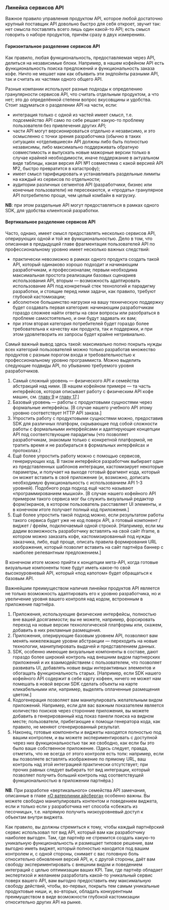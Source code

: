 ### Линейка сервисов API

Важное правило управления продуктом API, которое любой достаточно крупный поставщик API довольно быстро для себя откроет, звучит так: нет смысла поставлять всего лишь один какой-то API; есть смысл говорить о наборе продуктов, причём сразу в двух измерениях.

#### Горизонтальное разделение сервисов API

Как правило, любая функциональность, предоставляемая через API, делиться на независимые блоки. Например, в нашем кофейном API есть функциональность поиска предложений и функциональность заказа кофе. Ничто не мешает нам как объявить эти эндпойнты разными API, так и считать их частями одного общего API.

Разные компании используют разные подходы к определению гранулярности сервисов API, что считать отдельным продуктом, а что нет; это до определённой степени вопрос вкусовщины и удобства. Стоит задуматься о разделении API на части, если:
  * интеграция только с одной из частей имеет смысл, т.е. подсемейство API само по себе решает какую-то проблему пользователя без привлечения других API;
  * части API могут версионироваться отдельно и независимо, и это осмысленно с точки зрения разработчика (обычно в таких ситуациях «отделившиеся» API должны либо быть полностью независимы, либо максимально поддерживать обратную совместимость и выпускать новые мажорные версии только в случае крайней необходимости, иначе поддержание в актуальном виде таблицы, какая версия API №1 совместима с какой версией API №2, быстро превратится в катастрофу);
  * имеет смысл тарифицировать и устанавливать раздельные лимиты на каждый из сервисов по отдельности;
  * аудитории различных сегментов API (разработчики, бизнес или конечные пользователи) не пересекаются, и «продать» гранулярное API потребителю проще, чем целый комбайн в нагрузку.

**NB**: при этом раздельные API могут предоставляться в рамках одного SDK, для удобства клиентской разработки.

#### Вертикальное разделение сервисов API

Часто, однако, имеет смысл предоставлять несколько сервисов API, оперирующих одной и той же функциональностью. Дело в том, что описанная в предыдущей главе фрагментация пользователей API по профессиональному уровню имеет несколько важных следствий:
  * практически невозможно в рамках одного продукта создать такой API, который одинаково хорошо подходит и начинающим разработчикам, и профессионалам; первым необходима максимальная простота реализации базовых сценариев использования API, вторым — возможность адаптировать использование API под конкретный стек технологий и парадигму разработки, и стоящие перед ними задачи, как правило, требуют глубокой кастомизации;
  * абсолютное большинство нагрузки на вашу техническую поддержку будет создавать первая категория: начинающим разработчикам гораздо сложнее найти ответы на свои вопросы или разобраться в проблеме самостоятельно, и они будут задавать их вам;
  * при этом вторая категория потребителей будет гораздо более требовательна к качеству как продукта, так и поддержки, и при этом удовлетворить их запросы будет крайне нетривиально.

Самый важный вывод здесь такой: максимально полно покрыть нужды всех категорий пользователей можно только разработав множество продуктов с разным порогом входа и требовательностью к профессиональному уровню программиста. Можно выделить следующие подвиды API, по убыванию требуемого уровня разработчиков.
  1. Самый сложный уровень — физического API и семейства абстракций над ними. [В нашем кофейном примере — та часть интерфейсов, которая описывает работу с физическим API кофе машин, см. [главу 9](#chapter-9) и [главу 17](#chapter-17).]
  2. Базовый уровень — работы с продуктовыми сущностями через формальные интерфейсы. [В случае нашего учебного API этому уровню соответствует HTTP API заказа.]
  3. Упростить работу с продуктовыми сущностями можно, предоставив SDK для различных платформ, скрывающие под собой сложности работы с формальными интерфейсами и адаптирующие концепции API под соответствующие парадигмы (что позволяет разработчикам, знакомым только с конкретной платформой, не тратить время и не разбираться в формальных интерфейсах и протоколах.)
  4. Ещё более упростить работу можно с помощью сервисов, генерирующих код. В таком интерфейсе разработчик выбирает один из представленных шаблонов интеграции, кастомизирует некоторые параметры, и получает на выходе готовый фрагмент кода, который он может вставить в своё приложение (и, возможно, дописать необходимую функциональность с использованием API 1-3 уровней). Подобного рода подход ещё часто называют «программированием мышкой». [В случае нашего кофейного API примером такого сервиса мог бы служить визуальный редактор форм/экранов, в котором пользователь расставляет UI элементы, и в конечном итоге получает полный код приложения.]
  5. Ещё более упростить такой подход можно, если результатом работы такого сервиса будет уже не код поверх API, а готовый компонент / виджет / фрейм, подключаемый одной строкой. [Например, если мы дадим возможность разработчику вставлять на свой сайт iframe, в котором можно заказать кофе, кастомизированный под нужды заказчика, либо, ещё проще, описать правила формирования URL изображения, который позволит вставить на сайт партнёра баннер с наиболее релевантным предложением.]

В конечном итоге можно прийти к концепции мета-API, когда готовые визуальные компоненты тоже будут иметь какое-то свой высокоуровневый API, который «под капотом» будет обращаться к базовым API.

Важнейшим преимуществом наличия линейки продуктов API является не только возможность адаптировать его к уровню разработчика, но и увеличение уровня вашего контроля над кодом, встроенным в приложение партнёра.
  1. Приложения, использующие физические интерфейсы, полностью вне вашей досягаемости; вы не можете, например, форсировать переход на новые версии технологической платформы или, скажем, добавить в них рекламные размещения.
  2. Приложения, оперирующие базовым уровнем API, позволяют вам менять нижележащие уровни абстракции — переходить на новые технологии, манипулировать выдачей и представлением данных.
  3. SDK, особенно имеющие визуальные компоненты в составе, дают гораздо более широкий контроль над внешним видом партнерских приложений и их взаимодействием с пользователем, что позволяет развивать UI, добавлять новые виды интерактивных элементов и обогащать функциональность старых. [Например, если SDK нашего кофейного API содержит в себе карту кофеен, ничего не может нам помешать в новой версии SDK сделать объекты на карте кликабельными или, например, выделять оплаченные размещения цветом.]
  4. Кодогенерация позволяет вам манипулировать желательным видом приложений. Например, если для вас важным показателем является количество поисков через сторонние приложения, вы можете добавить в генерированный код показ панели поиска на видном месте; пользователи, прибегающие к помощи генератора кода, как правило, не меняют сгенерированный результат.
  5. Наконец, готовые компоненты и виджеты находятся полностью под вашим контролем, и вы можете экспериментировать с доступной через них функциональностью так же свободно, как если бы это было ваше собственное приложение. (Здесь следует, правда, отметить, что не всегда от этого контроля есть толк: например, если вы позволяете вставлять изображение по прямому URL, ваш контроль над этой интеграцией практически отсутствует; при прочих равных следует выбирать тот вид интеграции, который позволяет получить больший контроль над соответствущей функциональностью в приложении партнёра.)

**NB**. При разработке «вертикального» семейства API замечания, описанные в главе [«О ватерлинии айсберга»](#chapter-14) особенно важны. Вы можете свободно манипулировать контентом и поведением виджета, если и только если у разработчика нет способа «сбежать из песочницы», т.е. напрямую получить низкоуровневый доступ к объектам внутри виджета.

Как правило, вы должны стремиться к тому, чтобы каждый партнёрский сервис использовал тот вид API, который вам как разработчику наиболее выгоден. Там, где партнёр не стремится создать какую-то уникальную функциональность и размещает типовое решение, вам выгодно иметь виджет, который полностью находится под вашим контролем и, с одной стороны, снимает с вас головную боль относительно обновления версий API, и, с другой стороны, даёт вам свободу экспериментировать с внешним видом и поведением интеграций с целью оптимизации ваших KPI. Там, где партнёр обладает экспертизой и желанием разработать какой-то уникальный сервис поверх вашего API, вам выгодно предоставить ему максимальную свободу действий, чтобы, во-первых, покрыть тем самым уникальные продуктовые ниши, и, во-вторых, обладать конкурентным преимуществом в виде возможности глубокой кастомизации относительно других API на рынке.